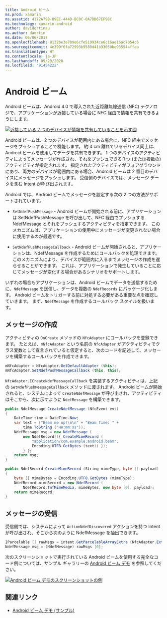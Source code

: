 ```yaml
---
title: Android ビーム
ms.prod: xamarin
ms.assetid: 4172A798-89EC-444D-BC0C-0A7DD67EF98C
ms.technology: xamarin-android
author: davidortinau
ms.author: daortin
ms.date: 06/06/2017
ms.openlocfilehash: 8132be3e709e6cfe519934ce6c16ae16ac7054c6
ms.sourcegitcommit: 4e399f6fa72993b9580d41b93050be935544ffaa
ms.translationtype: HT
ms.contentlocale: ja-JP
ms.lasthandoff: 09/29/2020
ms.locfileid: "91454222"
---
```

# <a name="android-beam"></a>Android ビーム

Android ビームは、Android 4.0 で導入された近距離無線通信 (NFC) テクノロジで、アプリケーションが近接している場合に NFC 経由で情報を共有できるようにします。

[![近接している 2 つのデバイスが情報を共有していることを示す図](android-beam-images/androidbeam.png)](android-beam-images/androidbeam.png#lightbox)

Android ビームは、2 つのデバイスが範囲内にある場合に、NFC 経由でメッセージをプッシュすることで機能します。 約 4 cm 離れているデバイス同士は、Android ビームを使用してデータを共有できます。 1 つのデバイスのアクティビティによってメッセージが作成され、それをプッシュできる 1 つ (または複数の) アクティビティが指定されます。 指定されたアクティビティがフォアグラウンドにあり、両方のデバイスが範囲内にある場合、Android ビームは 2 番目のデバイスにメッセージをプッシュします。 受信側のデバイスでは、メッセージ データを含む Intent が呼び出されます。

Android では、Android ビームでメッセージを設定する次の 2 つの方法がサポートされています。

- `SetNdefPushMessage` - Android ビームが開始される前に、アプリケーションは SetNdefPushMessage を呼び出して、NFC 経由でプッシュする NdefMessage とそれをプッシュするアクティビティを指定できます。 このメカニズムは、アプリケーションの使用中にメッセージが変更されない場合に使用するのが最適です。

- `SetNdefPushMessageCallback` - Android ビームが開始されると、アプリケーションは、NdefMessage を作成するためにコールバックを処理できます。 このメカニズムにより、デバイスが範囲内に入るまでメッセージの作成を遅らせることができます。 これは、アプリケーションで発生していることに応じてメッセージが変化する場合があるシナリオをサポートします。

いずれの場合もアプリケーションは、Android ビームでデータを送信するために、`NdefMessage` を送信し、データを複数の `NdefRecords` にパッケージ化します。 Android ビームをトリガーする前に対処する必要がある重要な点を確認していきます。 まず、`NdefMessage` を作成するコールバック スタイルを扱います。

## <a name="creating-a-message"></a>メッセージの作成

アクティビティの `OnCreate` メソッドの `NfcAdapter` にコールバックを登録できます。 たとえば、`mNfcAdapter` という名前の `NfcAdapter` がアクティビティでクラス変数として宣言されていると仮定すると、次のコードを記述して、メッセージを構築するコールバックを作成できます。

```csharp
mNfcAdapter = NfcAdapter.GetDefaultAdapter (this);
mNfcAdapter.SetNdefPushMessageCallback (this, this);
```

`NfcAdapter.ICreateNdefMessageCallback` を実装するアクティビティは、上記の `SetNdefPushMessageCallback` メソッドに渡されます。 Android ビームが開始されると、システムによって `CreateNdefMessage` が呼び出され、アクティビティはそこから、次に示すように `NdefMessage` を構築できます。

```csharp
public NdefMessage CreateNdefMessage (NfcEvent evt)
{
    DateTime time = DateTime.Now;
    var text = ("Beam me up!\n\n" + "Beam Time: " +
        time.ToString ("HH:mm:ss"));
    NdefMessage msg = new NdefMessage (
        new NdefRecord[]{ CreateMimeRecord (
            "application/com.example.android.beam",
            Encoding.UTF8.GetBytes (text)) });
        } };
    return msg;
}

public NdefRecord CreateMimeRecord (String mimeType, byte [] payload)
{
    byte [] mimeBytes = Encoding.UTF8.GetBytes (mimeType);
    NdefRecord mimeRecord = new NdefRecord (
        NdefRecord.TnfMimeMedia, mimeBytes, new byte [0], payload);
    return mimeRecord;
}
```

## <a name="receiving-a-message"></a>メッセージの受信

受信側では、システムによって `ActionNdefDiscovered` アクションを持つ Intent が呼び出され、そこから次のように NdefMessage を抽出できます。

```csharp
IParcelable [] rawMsgs = intent.GetParcelableArrayExtra (NfcAdapter.ExtraNdefMessages);
NdefMessage msg = (NdefMessage) rawMsgs [0];
```

次のスクリーンショットで実行されている Android ビームを使用する完全なコード例については、サンプル ギャラリーの [Android ビーム デモ](/samples/xamarin/monodroid-samples/androidbeamdemo) を参照してください。

[![Android ビーム デモのスクリーンショットの例](android-beam-images/24.png)](android-beam-images/24.png#lightbox)

## <a name="related-links"></a>関連リンク

- [Android ビーム デモ (サンプル)](/samples/xamarin/monodroid-samples/androidbeamdemo)